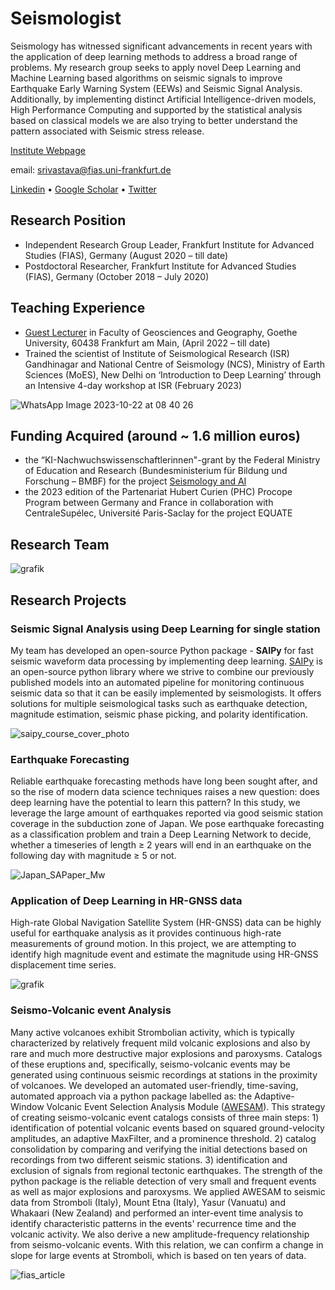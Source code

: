 # Seismologist
Seismology has witnessed significant advancements in recent years with the application of deep learning methods to address a broad range of problems. My research group seeks to apply novel Deep Learning and Machine Learning based algorithms on seismic signals to improve Earthquake Early Warning System (EEWs) and Seismic Signal Analysis. Additionally, by implementing distinct Artificial Intelligence-driven models, High Performance Computing and supported by the statistical analysis based on classical models we are also trying to better understand the pattern associated with Seismic stress release.

[Institute Webpage](https://www.fias.science/en/theoretical-sciences/research-groups/nishtha-srivastava/)

email: srivastava@fias.uni-frankfurt.de

[Linkedin](https://www.linkedin.com/in/nishtha-srivastava-82a273137/)       •             [Google Scholar](https://scholar.google.co.in/citations?user=NYnFDLYAAAAJ&hl=en)       •        [Twitter](https://twitter.com/nishthasrivastv)
## Research Position
- Independent Research Group Leader, Frankfurt Institute for Advanced Studies (FIAS), Germany (August 2020 – till date)
- Postdoctoral Researcher, Frankfurt Institute for Advanced Studies (FIAS), Germany (October 2018 – July 2020)


## Teaching Experience
- [Guest Lecturer](https://qis.server.uni-frankfurt.de/qisserver/rds?state=verpublish&status=init&vmfile=no&publishid=356597&moduleCall=webInfo&publishConfFile=webInfo&publishSubDir=veranstaltung&noDBAction=y&init=y) in Faculty of Geosciences and Geography, Goethe University, 60438 Frankfurt am Main, (April 2022 – till date)
- Trained the scientist of Institute of Seismological Research (ISR) Gandhinagar and National Centre of Seismology (NCS), Ministry of Earth Sciences (MoES), New Delhi   on ‘Introduction to Deep Learning’ through an Intensive 4-day workshop at ISR (February 2023)

 ![WhatsApp Image 2023-10-22 at 08 40 26](https://github.com/srivastavaresearchgroup/srivastavaresearchgroup.github.io/assets/98320065/f015ff6d-9d97-4b8e-9c7b-425e563a4b85)
 

## Funding Acquired (around ~ 1.6 million euros)
- the “KI-Nachwuchswissenschaftlerinnen"-grant by the Federal Ministry of Education and Research (Bundesministerium für Bildung und Forschung – BMBF)  for the project [Seismology and AI](https://fias.institute/en/projects/sai-seismology-and-artificial-intelligence/)
- the 2023 edition of the Partenariat Hubert Curien (PHC) Procope Program between Germany and France in collaboration with CentraleSupélec, Université Paris-Saclay for the project EQUATE

## Research Team


![grafik](https://github.com/srivastavaresearchgroup/srivastavaresearchgroup.github.io/assets/98320065/f0194c21-dc0d-484d-97b0-328ad773ca1c)




## Research Projects
### Seismic Signal Analysis using Deep Learning for single station
My team has developed an open-source Python package - **SAIPy** for fast seismic waveform data processing by implementing deep learning. [SAIPy](https://github.com/srivastavaresearchgroup/SAIPy) is an open-source python library where we strive to combine our previously published models into an automated pipeline for monitoring continuous seismic data so that it can be easily implemented by seismologists. It offers solutions for multiple seismological tasks such as earthquake detection, magnitude estimation, seismic phase picking, and polarity identification.


![saipy_course_cover_photo](https://github.com/srivastavaresearchgroup/srivastavaresearchgroup.github.io/assets/98320065/1f3cc16c-8d08-455c-aae2-98de9798359b)

### Earthquake Forecasting
Reliable earthquake forecasting methods have long been sought after, and so the rise of modern data science techniques raises a new question: does deep learning have the potential to learn this pattern? In this study, we leverage the large amount of earthquakes reported via good seismic station coverage in the subduction zone of Japan. We pose earthquake forecasting as a classification problem and train a Deep Learning Network to decide, whether a timeseries of length ≥ 2 years will end in an earthquake on the following day with magnitude ≥ 5 or not.


![Japan_SAPaper_Mw](https://github.com/srivastavaresearchgroup/srivastavaresearchgroup.github.io/assets/98320065/502995d0-91eb-4ee6-bb63-9dbc8681f449)

### Application of Deep Learning in HR-GNSS data

High-rate Global Navigation Satellite System (HR-GNSS) data can be highly useful for earthquake analysis as it provides continuous high-rate measurements of ground motion. In this project, we are attempting to identify high magnitude event and estimate the magnitude using HR-GNSS displacement time series.


![grafik](https://github.com/srivastavaresearchgroup/srivastavaresearchgroup.github.io/assets/98320065/90f21ed0-3c1e-467f-90c5-66af457899b9)

### Seismo-Volcanic event Analysis

Many active volcanoes exhibit Strombolian activity, which is typically characterized by relatively frequent mild volcanic explosions and also by rare and much more destructive major explosions and paroxysms. Catalogs of these eruptions and, specifically, seismo-volcanic events may be generated using continuous seismic recordings at stations in the proximity of volcanoes. We developed an automated user-friendly, time-saving, automated approach via a python package labelled as: the Adaptive-Window Volcanic Event Selection Analysis Module ([AWESAM](https://github.com/srivastavaresearchgroup/AWESAM)). This strategy of creating seismo-volcanic event catalogs consists of three main steps: 1) identification of potential volcanic events based on squared ground-velocity amplitudes, an adaptive MaxFilter, and a prominence threshold. 2) catalog consolidation by comparing and verifying the initial detections based on recordings from two different seismic stations. 3) identification and exclusion of signals from regional tectonic earthquakes. The strength of the python package is the reliable detection of very small and frequent events as well as major explosions and paroxysms. We applied AWESAM to seismic data from Stromboli (Italy), Mount Etna (Italy), Yasur (Vanuatu) and Whakaari (New Zealand) and performed an inter-event time analysis to identify characteristic patterns in the events' recurrence time and the volcanic activity. We also derive a new amplitude-frequency relationship from seismo-volcanic events. With this relation, we can confirm a change in slope for large events at Stromboli, which is based on ten years of data.


![fias_article](https://github.com/srivastavaresearchgroup/srivastavaresearchgroup.github.io/assets/98320065/2a5f3319-cb65-4a41-9b0a-4b06d36e97cf)


